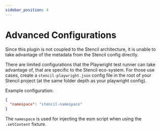```yaml
---
sidebar_position: 4
---
```


# Advanced Configurations

Since this plugin is not coupled to the Stencil architecture, it is unable to take advantage of the metadata from the Stencil config directly.

There are limited configurations that the Playwright test runner can take advantage of, that are specific to the Stencil eco-system. For those use cases, create a `stencil-playwright.json` config file in the root of your Stencil project (at the same folder depth as your playwright config).

Example configuration:

```json
{
  "namespace": "stencil-namespace"
}
```

The `namespace` is used for injecting the esm script when using the `.setContent` fixture.
